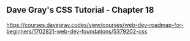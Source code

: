## Dave Gray's CSS Tutorial - Chapter 18

https://courses.davegray.codes/view/courses/web-dev-roadmap-for-beginners/1702821-web-dev-foundations/5379202-css
